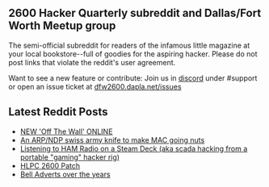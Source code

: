 ## 2600 Hacker Quarterly subreddit and Dallas/Fort Worth Meetup group
The semi-official subreddit for readers of the infamous little magazine at your local bookstore--full of goodies for the aspiring hacker. Please do not post links that violate the reddit's user agreement.

Want to see a new feature or contribute: 
Join us in [discord](https://dfw2600.dapla.net/chat) under #support or open an issue ticket at [dfw2600.dapla.net/issues](https://dfw2600.dapla.net/issues)

## Latest Reddit Posts
<!-- BLOG-POST-LIST:START -->
- [NEW 'Off The Wall' ONLINE](https://2600.com/wall/03-10-2023)
- [An ARP/NDP swiss army knife to make MAC going nuts](https://www.reddit.com/r/2600/comments/16vvwrb/an_arpndp_swiss_army_knife_to_make_mac_going_nuts/)
- [Listening to HAM Radio on a Steam Deck (aka scada hacking from a portable "gaming" hacker rig)](https://www.reddit.com/r/2600/comments/16rv2j5/listening_to_ham_radio_on_a_steam_deck_aka_scada/)
- [HLPC 2600 Patch](https://www.reddit.com/r/2600/comments/16out87/hlpc_2600_patch/)
- [Bell Adverts over the years](https://www.reddit.com/r/2600/comments/16kbbk2/bell_adverts_over_the_years/)
<!-- BLOG-POST-LIST:END -->
